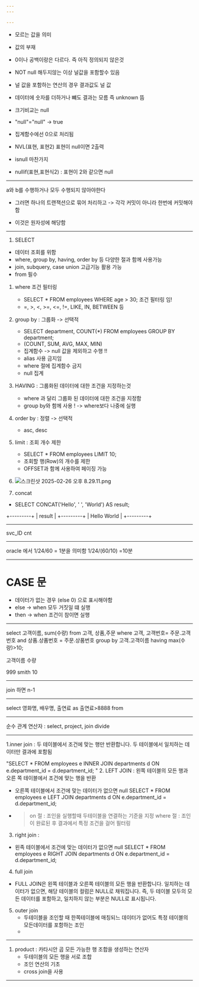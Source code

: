 ```yaml
---
---

---
```

- 모르는 값을 의미
- 값의 부재
- 0이나 공백이랑은 다르다. 즉 아직 정의되지 않은것
- NOT null 해두지않는 이상 널값을 포함할수 있음
- 널 값을 포함하는 연산의 경우 결과값도 널 값
- 데이터에 숫자를 더하거나 뺴도 결과는 모름 즉 unknown 뜸 
- 크기비교는 null 
- "null"="null" -> true
- 집계함수에선 0으로 처리됨
- NVL(표현, 표현2) 표현이 null이면 2출력
- isnull 마찬가지

- nullif(표현,표현식2) : 표현이 2와 같으면 null
---


a와 b를 수행하거나 모두 수행되지 않아야한다
- 그러면 하나의 트랜잭션으로 묶어 처리하고 -> 각각 커밋이 아니라 한번에 커밋해야함


- 이것은 원자성에 해당함 



----



1. SELECT
- 데이터 조회를 위함 
- where, group by, having, order by 등 다양한 절과 함께 사용가능
- join, subquery, case union 고급기능 활용 가능
- from 필수 

1. where 조건 필터링 
   - SELECT * FROM employees WHERE age > 30; 조건 필터링 임!
   - =, >, <, >=, <=, !=, LIKE, IN, BETWEEN 등


2. group by : 그룹화 -> 선택적 
   - SELECT department, COUNT(*) FROM employees GROUP BY department;
   - (COUNT, SUM, AVG, MAX, MIN)
   - 집계함수 -> null 값을 제외하고 수행 !! 
   - alias 사용 금지임 
   - where 절에 집계함수 금지 
   - null 집계

3. HAVING : 그룹화된 데이터에 대한 조건을 지정하는것 
    - where 과 달리 그룹화 된 데이터에 대한 조건을 지정함
    - group by와 함께 사용 ! -> where보다 나중에 실행

4. order by : 정렬 -> 선택적
   - asc, desc

5. limit : 조회 개수 제한 
   - SELECT * FROM employees LIMIT 10;
   - 조회할 행(Row)의 개수를 제한
   - OFFSET과 함께 사용하여 페이징 가능

6. ![스크린샷 2025-02-26 오후 8.29.11.png](..%2F..%2F..%2F..%2F..%2F..%2F..%2Fvar%2Ffolders%2Fm4%2Fn9zxyvgx4lx03pl_7nrbhpyr0000gn%2FT%2FTemporaryItems%2FNSIRD_screencaptureui_FrTKMq%2F%EC%8A%A4%ED%81%AC%EB%A6%B0%EC%83%B7%202025-02-26%20%EC%98%A4%ED%9B%84%208.29.11.png)



7. concat
- SELECT CONCAT('Hello', ' ', 'World') AS result;

+---------+
| result  |
+---------+
| Hello World |
+---------+

---

svc_ID  cnt





---
oracle 에서 
1/24/60 = 1분을 의미함 
1/24/(60/10) =10분

---


# CASE 문 

- 데이터가 없는 경우 (else 0) 으로 표시해야함 
- else -> when 모두 거짓일 떄 실행 
- then -> when 조건이 참이면 실행 


---

select 고객이름, sum(수량) from 고객, 상품,주문 
where 고객, 고객번호= 주문.고객번호
and 상품.상품번호 = 주문.상품번호
group by 고객.고객이름
having max(수량)>10;

고객이름 수량

999 smith 10



---
 join 하면 n-1 
 
---

select 영화명, 배우명, 출연료 as 출연료>8888
from  


---
순수 관계 연산자 : 
 select, project, join divide

---
1.inner join : 두 테이블에서 조건에 맞는 행만 반환합니다. 두 테이블에서 일치하는 데이터만 결과에 포함됨 



"SELECT *
FROM employees e
INNER JOIN departments d ON e.department_id = d.department_id;
"
2. LEFT JOIN : 왼쪽 테이블의 모든 행과 오른 쪽 테이블에서 조건에 맞는 행을 반환 
- 오른쪽 테이블에서 조건에 맞는 데이터가 없으면 null
  SELECT *
  FROM employees e
  LEFT JOIN departments d ON e.department_id = d.department_id;

- > on 절 : 조인을 실행할때 두테이블을 연결하는 기준을 지정 
  > where 절 : 조인이 완료된 후 결과에서 특정 조건을 걸어 필터링 


3. right join : 
 - 왼족 테이블에서 조건에 맞는 데이터가 없으면 null
   SELECT *
   FROM employees e
   RIGHT JOIN departments d ON e.department_id = d.department_id;


4. full join 
- FULL JOIN은 왼쪽 테이블과 오른쪽 테이블의 모든 행을 반환합니다. 일치하는 데이터가 없으면, 해당 테이블의 컬럼은 NULL로 채워집니다. 즉, 두 테이블 모두의 모든 데이터를 포함하고, 일치하지 않는 부분은 NULL로 표시됩니다.

5. outer join
   - 두테이블을 조인할 때 한쪽테이블에 매칭되느 데이터가 없어도 특정 테이블의 모든데이터를 포함하는 조인 
   - 

---

1. product : 카타시안 곱 모든 가능한 행 조합을 생성하는 연산자
   - 두테이블의 모든 행을 서로 조합 
   - 조인 연산의 기초 
   - cross join을 사용
   

---


